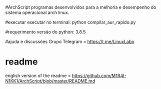 #ArchScript
programas desenvolvidos para a melhoria e desempenho do sistema operacional arch linux.

#executar
executar no terminal: python compilar_aur_rapido.py

#requerimento
versão do python: 3.8.5

#ajuda e discussões
Grupo Telegram = https://t.me/LinuxLabo

#  readme
english version of the readme = https://github.com/M1R4I-N1KK1/ArchScript/blob/master/README.md
